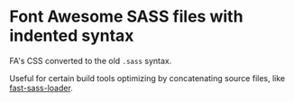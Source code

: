 # Font Awesome SASS files with indented syntax

FA's CSS converted to the old `.sass` syntax.

Useful for certain build tools optimizing by concatenating source files, like [fast-sass-loader](https://github.com/yibn2008/fast-sass-loader).